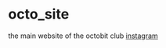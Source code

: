 # octo_site

the main website of the octobit club
[instagram](https://www.instagram.com/octobit_club/)
